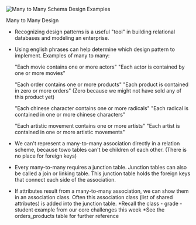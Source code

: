 ![Many to Many Schema Design Examples](http://i.imgur.com/N64Hdlp.png)


Many to Many Design

- Recognizing design patterns is a useful "tool" in building relational databases and modeling an enterprise.
- Using english phrases can help determine which design pattern to implement.
  Examples of many to many:

  "Each movie contains one or more actors"
  "Each actor is contained by one or more movies"

  "Each order contains one or more products"
  "Each product is contained in zero or more orders"
  (Zero because we might not have sold any of this product yet)

  "Each chinese character contains one or more radicals"
  "Each radical is contained in one or more chinese characters"

  "Each artistic movement contains one or more artists"
  "Each artist is contained in one or more artistic movements"

- We can't represent a many-to-many association directly in a relation scheme, because towo tables can't be children of each other.
  (There is no place for foreign keys)

- Every many-to-many requires a junction table.
  Junction tables can also be called a join or linking table.
  This junction table holds the foreign keys that connect each side of the association.

- If attributes result from a many-to-many association, we can show them in an association class.
  Often this association class (list of shared attributes) is added into the junction table.
  *Recall the class - grade - student example from our core challenges this week
  *See the orders_products table for further reference



